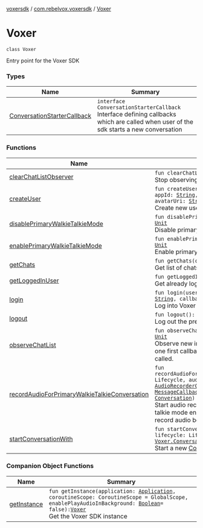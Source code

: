 [voxersdk](../../index.md) / [com.rebelvox.voxersdk](../index.md) / [Voxer](./index.md)

# Voxer

`class Voxer`

Entry point for the Voxer SDK

### Types

| Name | Summary |
|---|---|
| [ConversationStarterCallback](-conversation-starter-callback/index.md) | `interface ConversationStarterCallback`<br>Interface defining callbacks which are called when user of the sdk starts a new conversation |

### Functions

| Name | Summary |
|---|---|
| [clearChatListObserver](clear-chat-list-observer.md) | `fun clearChatListObserver(): `[`Unit`](https://kotlinlang.org/api/latest/jvm/stdlib/kotlin/-unit/index.html)<br>Stop observing new chats |
| [createUser](create-user.md) | `fun createUser(username: `[`String`](https://kotlinlang.org/api/latest/jvm/stdlib/kotlin/-string/index.html)`, appSecret: `[`String`](https://kotlinlang.org/api/latest/jvm/stdlib/kotlin/-string/index.html)`, appId: `[`String`](https://kotlinlang.org/api/latest/jvm/stdlib/kotlin/-string/index.html)`, firstName: `[`String`](https://kotlinlang.org/api/latest/jvm/stdlib/kotlin/-string/index.html)`, lastName: `[`String`](https://kotlinlang.org/api/latest/jvm/stdlib/kotlin/-string/index.html)`, avatarUri: `[`String`](https://kotlinlang.org/api/latest/jvm/stdlib/kotlin/-string/index.html)`, callback: (`[`Boolean`](https://kotlinlang.org/api/latest/jvm/stdlib/kotlin/-boolean/index.html)`) -> `[`Unit`](https://kotlinlang.org/api/latest/jvm/stdlib/kotlin/-unit/index.html)`): `[`Unit`](https://kotlinlang.org/api/latest/jvm/stdlib/kotlin/-unit/index.html)<br>Create new user in Voxer network |
| [disablePrimaryWalkieTalkieMode](disable-primary-walkie-talkie-mode.md) | `fun disablePrimaryWalkieTalkieMode(threadId: `[`String`](https://kotlinlang.org/api/latest/jvm/stdlib/kotlin/-string/index.html)`): `[`Unit`](https://kotlinlang.org/api/latest/jvm/stdlib/kotlin/-unit/index.html)<br>Disable primary walkie talkie mode for give threadId |
| [enablePrimaryWalkieTalkieMode](enable-primary-walkie-talkie-mode.md) | `fun enablePrimaryWalkieTalkieMode(threadId: `[`String`](https://kotlinlang.org/api/latest/jvm/stdlib/kotlin/-string/index.html)`): `[`Unit`](https://kotlinlang.org/api/latest/jvm/stdlib/kotlin/-unit/index.html)<br>Enable primary walkie mode for given threadId |
| [getChats](get-chats.md) | `fun getChats(callback: (`[`List`](https://kotlinlang.org/api/latest/jvm/stdlib/kotlin.collections/-list/index.html)`<`[`String`](https://kotlinlang.org/api/latest/jvm/stdlib/kotlin/-string/index.html)`>) -> `[`Unit`](https://kotlinlang.org/api/latest/jvm/stdlib/kotlin/-unit/index.html)`): `[`Unit`](https://kotlinlang.org/api/latest/jvm/stdlib/kotlin/-unit/index.html)<br>Get list of chats |
| [getLoggedInUser](get-logged-in-user.md) | `fun getLoggedInUser(): `[`String`](https://kotlinlang.org/api/latest/jvm/stdlib/kotlin/-string/index.html)<br>Get already logged in user |
| [login](login.md) | `fun login(username: `[`String`](https://kotlinlang.org/api/latest/jvm/stdlib/kotlin/-string/index.html)`, appSecret: `[`String`](https://kotlinlang.org/api/latest/jvm/stdlib/kotlin/-string/index.html)`, appId: `[`String`](https://kotlinlang.org/api/latest/jvm/stdlib/kotlin/-string/index.html)`, callback: (`[`Boolean`](https://kotlinlang.org/api/latest/jvm/stdlib/kotlin/-boolean/index.html)`) -> `[`Unit`](https://kotlinlang.org/api/latest/jvm/stdlib/kotlin/-unit/index.html)`): `[`Unit`](https://kotlinlang.org/api/latest/jvm/stdlib/kotlin/-unit/index.html)<br>Log into Voxer network |
| [logout](logout.md) | `fun logout(): `[`Unit`](https://kotlinlang.org/api/latest/jvm/stdlib/kotlin/-unit/index.html)<br>Log out the previously logged in user |
| [observeChatList](observe-chat-list.md) | `fun observeChatList(callback: (`[`List`](https://kotlinlang.org/api/latest/jvm/stdlib/kotlin.collections/-list/index.html)`<`[`String`](https://kotlinlang.org/api/latest/jvm/stdlib/kotlin/-string/index.html)`>) -> `[`Unit`](https://kotlinlang.org/api/latest/jvm/stdlib/kotlin/-unit/index.html)`): `[`Unit`](https://kotlinlang.org/api/latest/jvm/stdlib/kotlin/-unit/index.html)<br>Observe new incoming chats. This api is idempotent. Only one first callback is respected until clearChatListObserver is called. |
| [recordAudioForPrimaryWalkieTalkieConversation](record-audio-for-primary-walkie-talkie-conversation.md) | `fun recordAudioForPrimaryWalkieTalkieConversation(lifecycle: Lifecycle, audioRecorderCallbacks: `[`AudioRecorderCallbacks`](../../com.rebelvox.voxersdk.conversation/-audio-recorder-callbacks/index.md)`, messageCallbacks: `[`MessageCallbacks`](../../com.rebelvox.voxersdk.conversation/-message-callbacks/index.md)`, stopRecordingCallback: (conversation: `[`Conversation`](../../com.rebelvox.voxersdk.conversation/-conversation/index.md)`) -> `[`Unit`](https://kotlinlang.org/api/latest/jvm/stdlib/kotlin/-unit/index.html)`): `[`Unit`](https://kotlinlang.org/api/latest/jvm/stdlib/kotlin/-unit/index.html)<br>Start audio recording for conversation with primary walkie talkie mode enabled The app must be given permission to record audio before calling this function |
| [startConversationWith](start-conversation-with.md) | `fun startConversationWith(otherUserId: `[`String`](https://kotlinlang.org/api/latest/jvm/stdlib/kotlin/-string/index.html)`, lifecycle: Lifecycle, callback: `[`Voxer.ConversationStarterCallback`](-conversation-starter-callback/index.md)`): `[`Unit`](https://kotlinlang.org/api/latest/jvm/stdlib/kotlin/-unit/index.html)<br>Start a new [Conversation](../../com.rebelvox.voxersdk.conversation/-conversation/index.md) with other user |

### Companion Object Functions

| Name | Summary |
|---|---|
| [getInstance](get-instance.md) | `fun getInstance(application: `[`Application`](https://developer.android.com/reference/android/app/Application.html)`, coroutineScope: CoroutineScope = GlobalScope, enablePlayAudioInBackground: `[`Boolean`](https://kotlinlang.org/api/latest/jvm/stdlib/kotlin/-boolean/index.html)` = false): `[`Voxer`](./index.md)<br>Get the Voxer SDK instance |
